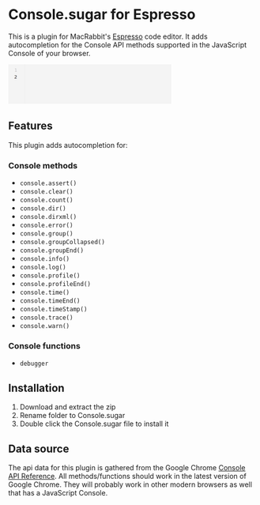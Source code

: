 # Console.sugar for Espresso
This is a plugin for MacRabbit's [Espresso](http://macrabbit.com/espresso/) code editor. It adds autocompletion for the Console API methods supported in the JavaScript Console of your browser.

![Demo](Demo/console.gif)

## Features
This plugin adds autocompletion for:

### Console methods
* `console.assert()`
* `console.clear()`
* `console.count()`
* `console.dir()`
* `console.dirxml()`
* `console.error()`
* `console.group()`
* `console.groupCollapsed()`
* `console.groupEnd()`
* `console.info()`
* `console.log()`
* `console.profile()`
* `console.profileEnd()`
* `console.time()`
* `console.timeEnd()`
* `console.timeStamp()`
* `console.trace()`
* `console.warn()`

### Console functions
* `debugger`

## Installation

1. Download and extract the zip
2. Rename folder to Console.sugar
3. Double click the Console.sugar file to install it

## Data source
The api data for this plugin is gathered from the Google Chrome [Console API Reference](https://developer.chrome.com/devtools/docs/console-api). All methods/functions should work in the latest version of Google Chrome. They will probably work in other modern browsers as well that has a JavaScript Console.